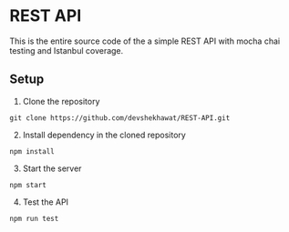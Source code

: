# REST API

This is the entire source code of the a simple REST API with mocha chai testing and Istanbul coverage.


## Setup

1. Clone the repository 
 ```
git clone https://github.com/devshekhawat/REST-API.git
```

2. Install dependency in the cloned repository
```
npm install
```

3. Start the server
```
npm start
```

4. Test the API
```
npm run test
```

